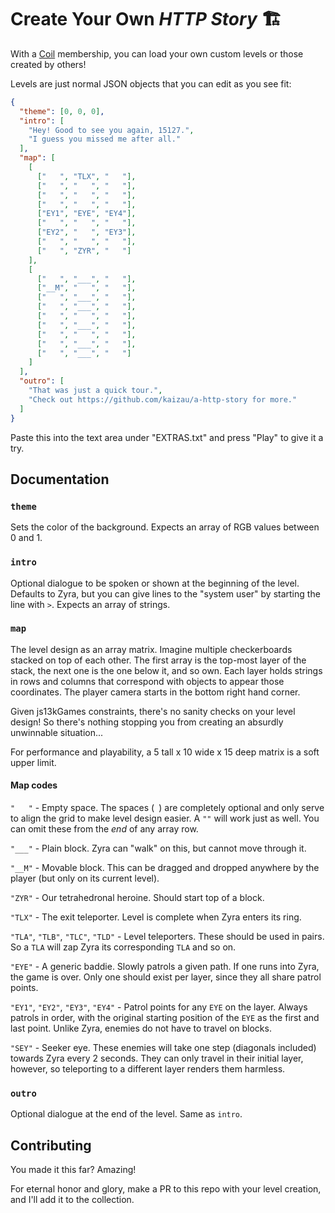 # Create Your Own _HTTP Story_ 🏗

With a [Coil](https://coil.com/) membership, you can load your own custom
levels or those created by others!

Levels are just normal JSON objects that you can edit as you see fit:

```json
{
  "theme": [0, 0, 0],
  "intro": [
    "Hey! Good to see you again, 15127.",
    "I guess you missed me after all."
  ],
  "map": [
    [
      ["   ", "TLX", "   "],
      ["   ", "   ", "   "],
      ["   ", "   ", "   "],
      ["   ", "   ", "   "],
      ["EY1", "EYE", "EY4"],
      ["   ", "   ", "   "],
      ["EY2", "   ", "EY3"],
      ["   ", "   ", "   "],
      ["   ", "ZYR", "   "]
    ],
    [
      ["   ", "___", "   "],
      ["__M", "   ", "   "],
      ["   ", "___", "   "],
      ["   ", "___", "   "],
      ["   ", "   ", "   "],
      ["   ", "___", "   "],
      ["   ", "   ", "   "],
      ["   ", "___", "   "],
      ["   ", "___", "   "]
    ]
  ],
  "outro": [
    "That was just a quick tour.",
    "Check out https://github.com/kaizau/a-http-story for more."
  ]
}
```

Paste this into the text area under "EXTRAS.txt" and press "Play" to give it a
try.

## Documentation

### `theme`

Sets the color of the background. Expects an array of RGB values between 0 and 1.

### `intro`

Optional dialogue to be spoken or shown at the beginning of the level. Defaults
to Zyra, but you can give lines to the "system user" by starting the line with
`>`. Expects an array of strings.

### `map`

The level design as an array matrix. Imagine multiple checkerboards stacked on
top of each other. The first array is the top-most layer of the stack, the next
one is the one below it, and so own. Each layer holds strings in rows and
columns that correspond with objects to appear those coordinates. The player
camera starts in the bottom right hand corner.

Given js13kGames constraints, there's no sanity checks on your level design! So
there's nothing stopping you from creating an absurdly unwinnable situation...

For performance and playability, a 5 tall x 10 wide x 15 deep matrix is a soft
upper limit.

#### Map codes

<code>"&nbsp;&nbsp;&nbsp;"</code> - Empty space. The spaces (` `) are
completely optional and only serve to align the grid to make level design
easier. A `""` will work just as well. You can omit these from the _end_ of any
array row.

`"___"` - Plain block. Zyra can "walk" on this, but cannot move through it.

`"__M"` - Movable block. This can be dragged and dropped anywhere by the player
(but only on its current level).

`"ZYR"` - Our tetrahedronal heroine. Should start top of a block.

`"TLX"` - The exit teleporter. Level is complete when Zyra enters its ring.

`"TLA"`, `"TLB"`, `"TLC"`, `"TLD"` - Level teleporters. These should be used in
pairs. So a `TLA` will zap Zyra its corresponding `TLA` and so on.

`"EYE"` - A generic baddie. Slowly patrols a given path. If one runs into Zyra,
the game is over. Only one should exist per layer, since they all share patrol
points.

`"EY1"`, `"EY2"`, `"EY3"`, `"EY4"` - Patrol points for any `EYE` on the layer.
Always patrols in order, with the original starting position of the `EYE` as
the first and last point. Unlike Zyra, enemies do not have to travel on blocks.

`"SEY"` - Seeker eye. These enemies will take one step (diagonals included)
towards Zyra every 2 seconds. They can only travel in their initial layer,
however, so teleporting to a different layer renders them harmless.

### `outro`

Optional dialogue at the end of the level. Same as `intro`.

## Contributing

You made it this far? Amazing!

For eternal honor and glory, make a PR to this repo with your level creation,
and I'll add it to the collection.
